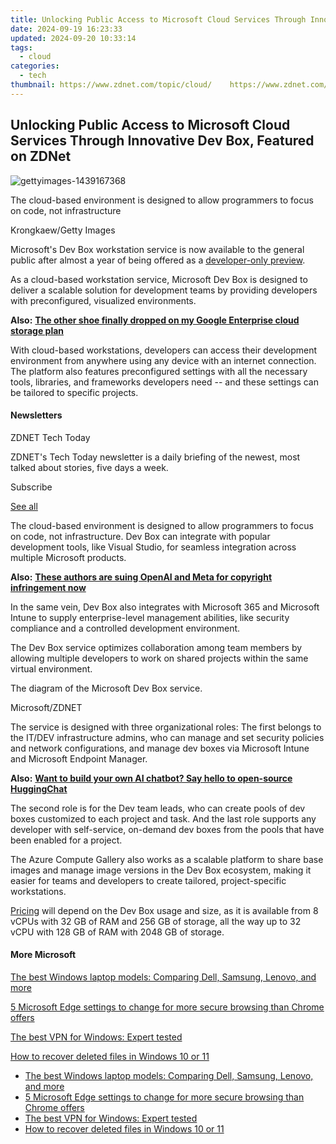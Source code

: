 ```yaml
---
title: Unlocking Public Access to Microsoft Cloud Services Through Innovative Dev Box, Featured on ZDNet
date: 2024-09-19 16:23:33
updated: 2024-09-20 10:33:14
tags:
  - cloud
categories:
  - tech
thumbnail: https://www.zdnet.com/topic/cloud/    https://www.zdnet.com/a/img/resize/74990eda3be5f9f501cfaab9a54acf71627a1a00/2023/07/11/f66e7448-478e-4ef9-9a1f-12d1169ae14b/gettyimages-1439167368.jpg?width=170&height=96&fit=crop&auto=webp
---
```


## Unlocking Public Access to Microsoft Cloud Services Through Innovative Dev Box, Featured on ZDNet

![gettyimages-1439167368](https://www.zdnet.com/a/img/resize/9f90730f480b97ae04fe6e8e4f9480483c93f4ff/2023/07/11/f66e7448-478e-4ef9-9a1f-12d1169ae14b/gettyimages-1439167368.jpg?auto=webp&width=1280)

The cloud-based environment is designed to allow programmers to focus on code, not infrastructure

Krongkaew/Getty Images

Microsoft's Dev Box workstation service is now available to the general public after almost a year of being offered as a [developer-only preview](https://www.zdnet.com/article/microsoft-makes-dev-box-virtual-workstation-available-to-testers/). 

As a cloud-based workstation service, Microsoft Dev Box is designed to deliver a scalable solution for development teams by providing developers with preconfigured, visualized environments.

**Also:** [**The other shoe finally dropped on my Google Enterprise cloud storage plan**](https://www.zdnet.com/article/the-other-shoe-finally-dropped-on-my-google-enterprise-cloud-storage-plan/)

With cloud-based workstations, developers can access their development environment from anywhere using any device with an internet connection. The platform also features preconfigured settings with all the necessary tools, libraries, and frameworks developers need -- and these settings can be tailored to specific projects.

#### Newsletters

ZDNET Tech Today

ZDNET's Tech Today newsletter is a daily briefing of the newest, most talked about stories, five days a week.

 Subscribe

[See all](https://www.zdnet.com/newsletters/)

The cloud-based environment is designed to allow programmers to focus on code, not infrastructure. Dev Box can integrate with popular development tools, like Visual Studio, for seamless integration across multiple Microsoft products. 

**Also:** [**These authors are suing OpenAI and Meta for copyright infringement now**](https://www.zdnet.com/article/these-authors-are-suing-openai-and-meta-for-copyright-infringement-now/)

In the same vein, Dev Box also integrates with Microsoft 365 and Microsoft Intune to supply enterprise-level management abilities, like security compliance and a controlled development environment. 

The Dev Box service optimizes collaboration among team members by allowing multiple developers to work on shared projects within the same virtual environment. 

The diagram of the Microsoft Dev Box service.

Microsoft/ZDNET

The service is designed with three organizational roles: The first belongs to the IT/DEV infrastructure admins, who can manage and set security policies and network configurations, and manage dev boxes via Microsoft Intune and Microsoft Endpoint Manager. 

**Also:** [**Want to build your own AI chatbot? Say hello to open-source HuggingChat**](https://www.zdnet.com/article/want-to-build-your-own-ai-chatbot-meet-open-source-huggingchat/)

The second role is for the Dev team leads, who can create pools of dev boxes customized to each project and task. And the last role supports any developer with self-service, on-demand dev boxes from the pools that have been enabled for a project. 

The Azure Compute Gallery also works as a scalable platform to share base images and manage image versions in the Dev Box ecosystem, making it easier for teams and developers to create tailored, project-specific workstations. 

[Pricing](https://click.linksynergy.com/deeplink?id=IokOf8qagZo&mid=24542&u1=zd-%5F%5FCOM%5FCLICK%5FID%5F%5F-dtp&murl=https%3A%2F%2Fazure.microsoft.com%2Fen-us%2Fpricing%2Fdetails%2Fdev-box%2F) will depend on the Dev Box usage and size, as it is available from 8 vCPUs with 32 GB of RAM and 256 GB of storage, all the way up to 32 vCPU with 128 GB of RAM with 2048 GB of storage. 

#### More Microsoft

[The best Windows laptop models: Comparing Dell, Samsung, Lenovo, and more](https://www.zdnet.com/article/best-windows-laptop/ "The best Windows laptop models: Comparing Dell, Samsung, Lenovo, and more")

[5 Microsoft Edge settings to change for more secure browsing than Chrome offers](https://www.zdnet.com/article/5-microsoft-edge-settings-to-change-for-more-secure-browsing-than-chrome-offers/ "5 Microsoft Edge settings to change for more secure browsing than Chrome offers")

[The best VPN for Windows: Expert tested](https://www.zdnet.com/article/best-vpn-for-windows-pc/ "The best VPN for Windows: Expert tested")

[How to recover deleted files in Windows 10 or 11](https://www.zdnet.com/article/how-to-recover-deleted-files-in-windows-10-or-11/ "How to recover deleted files in Windows 10 or 11")

* [The best Windows laptop models: Comparing Dell, Samsung, Lenovo, and more](https://www.zdnet.com/article/best-windows-laptop/ "The best Windows laptop models: Comparing Dell, Samsung, Lenovo, and more")
* [5 Microsoft Edge settings to change for more secure browsing than Chrome offers](https://www.zdnet.com/article/5-microsoft-edge-settings-to-change-for-more-secure-browsing-than-chrome-offers/ "5 Microsoft Edge settings to change for more secure browsing than Chrome offers")
* [The best VPN for Windows: Expert tested](https://www.zdnet.com/article/best-vpn-for-windows-pc/ "The best VPN for Windows: Expert tested")
* [How to recover deleted files in Windows 10 or 11](https://www.zdnet.com/article/how-to-recover-deleted-files-in-windows-10-or-11/ "How to recover deleted files in Windows 10 or 11")

<ins class="adsbygoogle"
     style="display:block"
     data-ad-format="autorelaxed"
     data-ad-client="ca-pub-7571918770474297"
     data-ad-slot="1223367746"></ins>



<ins class="adsbygoogle"
     style="display:block"
     data-ad-client="ca-pub-7571918770474297"
     data-ad-slot="8358498916"
     data-ad-format="auto"
     data-full-width-responsive="true"></ins>
